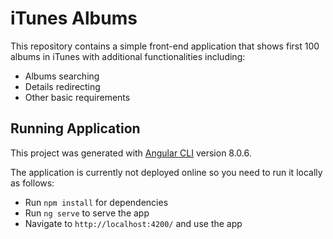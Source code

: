# iTunes Albums

This repository contains a simple front-end application that shows first 100 albums in iTunes with additional functionalities including:

- Albums searching
- Details redirecting
- Other basic requirements

## Running Application

This project was generated with [Angular CLI](https://github.com/angular/angular-cli) version 8.0.6. 

The application is currently not deployed online so you need to run it locally as follows:

- Run `npm install` for dependencies
- Run `ng serve` to serve the app
- Navigate to `http://localhost:4200/` and use the app

